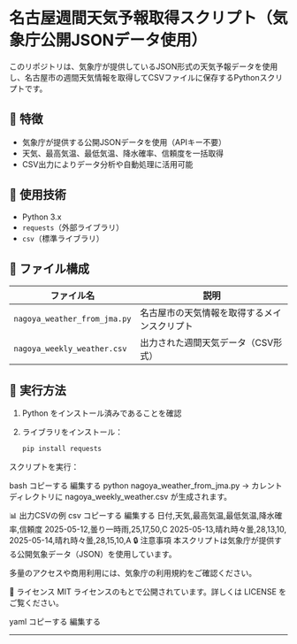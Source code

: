 # 名古屋週間天気予報取得スクリプト（気象庁公開JSONデータ使用）

このリポジトリは、気象庁が提供しているJSON形式の天気予報データを使用し、名古屋市の週間天気情報を取得してCSVファイルに保存するPythonスクリプトです。

## 📌 特徴
- 気象庁が提供する公開JSONデータを使用（APIキー不要）
- 天気、最高気温、最低気温、降水確率、信頼度を一括取得
- CSV出力によりデータ分析や自動処理に活用可能

## 🔧 使用技術
- Python 3.x
- `requests`（外部ライブラリ）
- `csv`（標準ライブラリ）

## 📁 ファイル構成

| ファイル名 | 説明 |
|------------|------|
| `nagoya_weather_from_jma.py` | 名古屋市の天気情報を取得するメインスクリプト |
| `nagoya_weekly_weather.csv` | 出力された週間天気データ（CSV形式） |

## 🚀 実行方法

1. Python をインストール済みであることを確認  
2. ライブラリをインストール：

   ```bash
   pip install requests
スクリプトを実行：

bash
コピーする
編集する
python nagoya_weather_from_jma.py
→ カレントディレクトリに nagoya_weekly_weather.csv が生成されます。

📊 出力CSVの例
csv
コピーする
編集する
日付,天気,最高気温,最低気温,降水確率,信頼度
2025-05-12,曇り一時雨,25,17,50,C
2025-05-13,晴れ時々曇,28,13,10,
2025-05-14,晴れ時々曇,28,15,10,A
🔒 注意事項
本スクリプトは気象庁が提供する公開気象データ（JSON）を使用しています。

多量のアクセスや商用利用には、気象庁の利用規約をご確認ください。

📎 ライセンス
MIT ライセンスのもとで公開されています。詳しくは LICENSE をご覧ください。

yaml
コピーする
編集する

---

